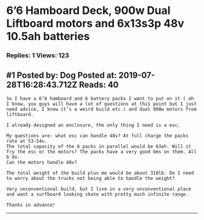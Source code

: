 # 6’6 Hamboard Deck, 900w Dual Liftboard motors and 6x13s3p 48v 10.5ah batteries

### Replies: 1 Views: 123

## \#1 Posted by: Dog Posted at: 2019-07-28T16:28:43.712Z Reads: 40

```
So I have a 6’6 hamboard and 6 battery packs I want to put on it ( oh I know, you guys will have a lot of questions at this point but I just need advice, I know it’s a weird build etc.) and dual 900w motors from liftboard. 

I already designed an enclosure, the only thing I need is a esc. 

My questions are: what esc can handle 48v? At full charge the packs rate at 53-54v.
The total capacity of the 6 packs in parallel would be 63ah. Will it fry the esc or the motors? The packs have a very good bms on them. All 6 do. 
Can the motors handle 48v?

The total weight of the build plus me would be about 310lb. Do I need to worry about the trucks not being able to handle the weight?

Very unconventional build, but I live in a very unconventional place and want a surfboard looking skate with pretty much infinite range. 

Thanks in advance!
```

---
